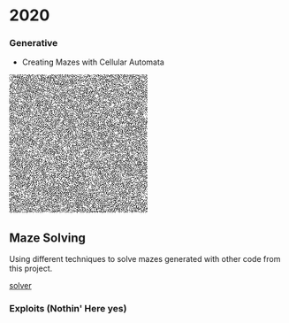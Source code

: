 # 2020

### Generative
* Creating Mazes with Cellular Automata

![maze](https://raw.githubusercontent.com/scott-robbins/Research/master/2020/Generative/maze.png)

## Maze Solving
Using different techniques to solve mazes generated with
other code from this project.

[solver](https://raw.githubusercontent.com/scott-robbins/Research/master/2020/MazeSolving/solved.mp4)
### Exploits (Nothin' Here yes)